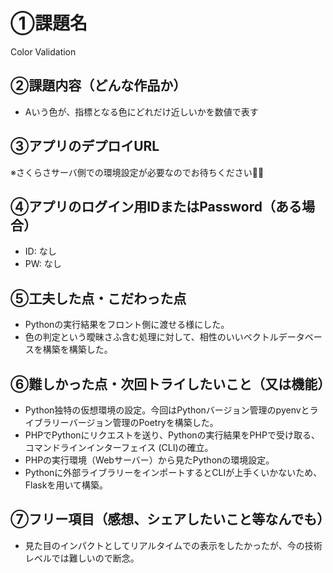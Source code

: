 # ①課題名
Color Validation

## ②課題内容（どんな作品か）
- Aいう色が、指標となる色にどれだけ近しいかを数値で表す


## ③アプリのデプロイURL

※さくらさサーバ側での環境設定が必要なのでお待ちください🙇‍♂️

## ④アプリのログイン用IDまたはPassword（ある場合）
- ID: なし
- PW: なし

## ⑤工夫した点・こだわった点
- Pythonの実行結果をフロント側に渡せる様にした。
- 色の判定という曖昧さふ含む処理に対して、相性のいいベクトルデータベースを構築を構築した。


## ⑥難しかった点・次回トライしたいこと（又は機能）
- Python独特の仮想環境の設定。今回はPythonバージョン管理のpyenvとライブラリーバージョン管理のPoetryを構築した。
- PHPでPythonにリクエストを送り、Pythonの実行結果をPHPで受け取る、コマンドラインインターフェイス (CLI)の確立。
- PHPの実行環境（Webサーバー）から見たPythonの環境設定。
- Pythonに外部ライブラリーをインポートするとCLIが上手くいかないため、Flaskを用いて構築。
  

## ⑦フリー項目（感想、シェアしたいこと等なんでも）
- 見た目のインパクトとしてリアルタイムでの表示をしたかったが、今の技術レベルでは難しいので断念。
